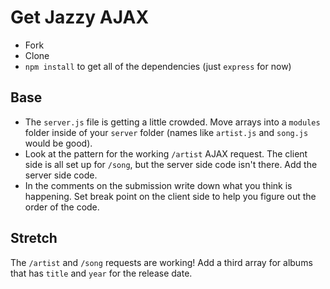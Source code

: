# Get Jazzy AJAX

- Fork
- Clone
- `npm install` to get all of the dependencies (just `express` for now)

## Base

- The `server.js` file is getting a little crowded. Move arrays into a `modules` folder inside of your `server` folder (names like `artist.js` and `song.js` would be good).
- Look at the pattern for the working `/artist` AJAX request. The client side is all set up for `/song`, but the server side code isn't there. Add the server side code.
- In the comments on the submission write down what you think is happening. Set break point on the client side to help you figure out the order of the code.

## Stretch

The `/artist` and `/song` requests are working! Add a third array for albums that has `title` and `year` for the release date.
